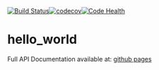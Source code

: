 [![Build Status](https://travis-ci.org/FelicityN/hello_world.svg?branch=dev)](https://travis-ci.org/FelicityN/hello_world)[![codecov](https://codecov.io/gh/FelicityN/hello_world/branch/dev/graphs/badge.svg)](https://codecov.io/gh/FelicityN/hello_world)[![Code Health](https://landscape.io/github/FelicityN/hello_world/dev/landscape.svg?style=flat)](https://landscape.io/github/FelicityN/hello_world/dev)

# hello_world

Full API Documentation available at: [github pages](https://FelicityN.github.io/hello_world)